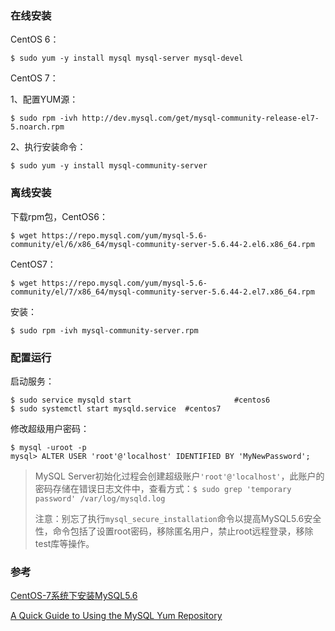 ### 在线安装

CentOS 6：

```
$ sudo yum -y install mysql mysql-server mysql-devel
```

CentOS 7：

1、配置YUM源：

```
$ sudo rpm -ivh http://dev.mysql.com/get/mysql-community-release-el7-5.noarch.rpm
```

2、执行安装命令：

```
$ sudo yum -y install mysql-community-server
```

### 离线安装

下载rpm包，CentOS6：

```
$ wget https://repo.mysql.com/yum/mysql-5.6-community/el/6/x86_64/mysql-community-server-5.6.44-2.el6.x86_64.rpm
```

CentOS7：

```
$ wget https://repo.mysql.com/yum/mysql-5.6-community/el/7/x86_64/mysql-community-server-5.6.44-2.el7.x86_64.rpm
```

安装：

```
$ sudo rpm -ivh mysql-community-server.rpm
```

### 配置运行

启动服务：

```
$ sudo service mysqld start                       #centos6
$ sudo systemctl start mysqld.service  #centos7
```

修改超级用户密码：

```
$ mysql -uroot -p
mysql> ALTER USER 'root'@'localhost' IDENTIFIED BY 'MyNewPassword';
```


>  MySQL Server初始化过程会创建超级账户`'root'@'localhost'`，此账户的密码存储在错误日志文件中，查看方式：`$ sudo grep 'temporary password' /var/log/mysqld.log`
>
>  注意：别忘了执行`mysql_secure_installation`命令以提高MySQL5.6安全性，命令包括了设置root密码，移除匿名用户，禁止root远程登录，移除test库等操作。

### 参考

[CentOS-7系统下安装MySQL5.6](https://www.cnblogs.com/joah-q/p/7774274.html)

[A Quick Guide to Using the MySQL Yum Repository](https://dev.mysql.com/doc/mysql-yum-repo-quick-guide/en/)